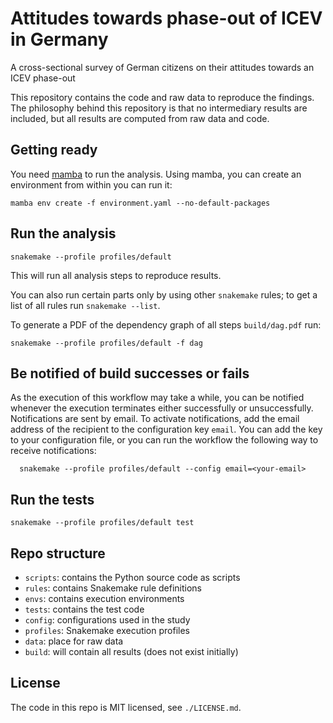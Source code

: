 # Attitudes towards phase-out of ICEV in Germany

A cross-sectional survey of German citizens on their attitudes towards an ICEV phase-out

This repository contains the code and raw data to reproduce the findings. The philosophy behind this repository is that no intermediary results are included, but all results are computed from raw data and code.

## Getting ready

You need [mamba](https://mamba.readthedocs.io/en/latest/) to run the analysis. Using mamba, you can create an environment from within you can run it:

    mamba env create -f environment.yaml --no-default-packages

## Run the analysis

    snakemake --profile profiles/default

This will run all analysis steps to reproduce results.

You can also run certain parts only by using other `snakemake` rules; to get a list of all rules run `snakemake --list`.

To generate a PDF of the dependency graph of all steps `build/dag.pdf` run:

    snakemake --profile profiles/default -f dag

## Be notified of build successes or fails

  As the execution of this workflow may take a while, you can be notified whenever the execution terminates either successfully or unsuccessfully. Notifications are sent by email. To activate notifications, add the email address of the recipient to the configuration key `email`. You can add the key to your configuration file, or you can run the workflow the following way to receive notifications:

      snakemake --profile profiles/default --config email=<your-email>

## Run the tests

    snakemake --profile profiles/default test

## Repo structure

* `scripts`: contains the Python source code as scripts
* `rules`: contains Snakemake rule definitions
* `envs`: contains execution environments
* `tests`: contains the test code
* `config`: configurations used in the study
* `profiles`: Snakemake execution profiles
* `data`: place for raw data
* `build`: will contain all results (does not exist initially)

## License

The code in this repo is MIT licensed, see `./LICENSE.md`.
